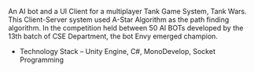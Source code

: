 An AI bot and a UI Client for a multiplayer Tank Game System, Tank Wars. This Client-Server system used A-Star Algorithm as the path finding algorithm. In the competition held between 50 AI BOTs
developed by the 13th batch of CSE Department, the bot Envy emerged champion.

- Technology Stack – Unity Engine, C#, MonoDevelop, Socket Programming
